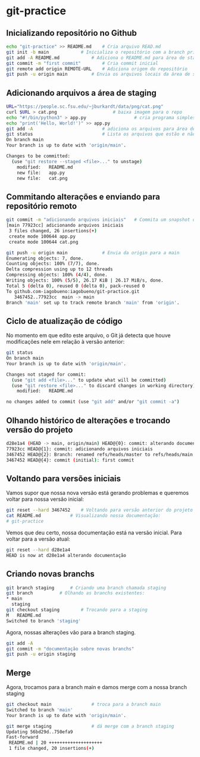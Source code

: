 # git-practice

## Inicializando repositório no Github

```bash
echo "git-practice" >> README.md	# Cria arquivo READ.md
git init -b main			# Inicializa o repositório com a branch principal "main"
git add -A README.md			# Adiciona o README.md para área de staging
git commit -m "first commit"		# Cria commit inicial
git remote add origin REMOTE-URL	# Adiciona origem do repositório
git push -u origin main			# Envia os arquivos locais da área de staging para o repositório na branch main
```

## Adicionando arquivos a área de staging

```bash
URL="https://people.sc.fsu.edu/~jburkardt/data/png/cat.png"
curl $URL > cat.png						# baixa imagem para o repo
echo "#!/bin/python3" > app.py					# cria programa simples para o repo
echo "print('Hello, World!')" >> app.py 				
git add -A							# adiciona os arquivos para área de staging
git status							# Lista os arquivos que estão e não estão na área de staging	
On branch main
Your branch is up to date with 'origin/main'.

Changes to be committed:
  (use "git restore --staged <file>..." to unstage)
	modified:   README.md
	new file:   app.py
	new file:   cat.png
```

## Commitando alterações e enviando para repositório remoto

```bash
git commit -m "adicionando arquivos iniciais"	# Commita um snapshot de todas as alterações no diretório atual
[main 77923cc] adicionando arquivos iniciais
 3 files changed, 26 insertions(+)
 create mode 100644 app.py
 create mode 100644 cat.png

git push -u origin main				# Envia da origin para a main
Enumerating objects: 7, done.
Counting objects: 100% (7/7), done.
Delta compression using up to 12 threads
Compressing objects: 100% (4/4), done.
Writing objects: 100% (5/5), 26.17 KiB | 26.17 MiB/s, done.
Total 5 (delta 0), reused 0 (delta 0), pack-reused 0
To github.com-iagobueno:iagobueno/git-practice.git
   3467452..77923cc  main -> main
Branch 'main' set up to track remote branch 'main' from 'origin'.
```

## Ciclo de atualização de código

No momento em que edito este arquivo, o Git já detecta que houve modificações nele em relação
à versão anterior:

```bash
git status
On branch main
Your branch is up to date with 'origin/main'.

Changes not staged for commit:
  (use "git add <file>..." to update what will be committed)
  (use "git restore <file>..." to discard changes in working directory)
	modified:   README.md

no changes added to commit (use "git add" and/or "git commit -a")
```
## Olhando histórico de alterações e trocando versão do projeto

```bash
d28e1a4 (HEAD -> main, origin/main) HEAD@{0}: commit: alterando documentação
77923cc HEAD@{1}: commit: adicionando arquivos iniciais
3467452 HEAD@{2}: Branch: renamed refs/heads/master to refs/heads/main
3467452 HEAD@{4}: commit (initial): first commit
```

## Voltando para versões iniciais

Vamos supor que nossa nova versão está gerando problemas e queremos
voltar para nossa versão inicial:

```bash
git reset --hard 3467452	# Voltando para versão anterior do projeto
cat README.md			# Visualizando nossa documentação: 
# git-practice

```
Vemos que deu certo, nossa documentação está na versão inicial.
Para voltar para a versão atual:

```bash
git reset --hard d28e1a4
HEAD is now at d28e1a4 alterando documentação

```

## Criando novas branchs

```bash
git branch staging		# Criando uma branch chamada staging
git branch			# Olhando as branchs existentes:
* main
  staging
git checkout staging		# Trocando para a staging
M	README.md
Switched to branch 'staging'
```

Agora, nossas alterações vão para a branch staging.

```bash
git add -A
git commit -m "documentação sobre novas branchs"
git push -u origin staging
```

## Merge

Agora, trocamos para a branch main e damos merge com a nossa branch staging

```bash
git checkout main				# troca para a branch main
Switched to branch 'main'
Your branch is up to date with 'origin/main'.

git merge staging				# dá merge com a branch staging
Updating 56bd29d..750efa9
Fast-forward
 README.md | 20 ++++++++++++++++++++
 1 file changed, 20 insertions(+)
```
